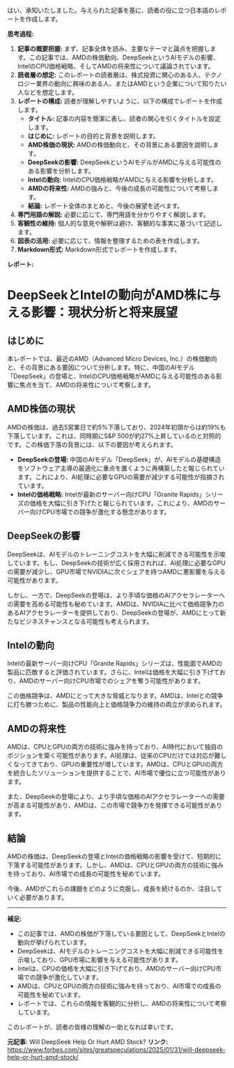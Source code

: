 はい、承知いたしました。与えられた記事を基に、読者の役に立つ日本語のレポートを作成します。

**思考過程:**

1.  **記事の概要把握:** まず、記事全体を読み、主要なテーマと論点を把握します。この記事では、AMDの株価動向、DeepSeekというAIモデルの影響、IntelのCPU価格戦略、そしてAMDの将来性について議論されています。
2.  **読者層の想定:** このレポートの読者層は、株式投資に関心のある人、テクノロジー業界の動向に興味のある人、またはAMDという企業について知りたい人などを想定します。
3.  **レポートの構成:** 読者が理解しやすいように、以下の構成でレポートを作成します。
    *   **タイトル:** 記事の内容を簡潔に表し、読者の関心を引くタイトルを設定します。
    *   **はじめに:** レポートの目的と背景を説明します。
    *   **AMD株価の現状:** AMDの株価動向と、その背景にある要因を説明します。
    *   **DeepSeekの影響:** DeepSeekというAIモデルがAMDに与える可能性のある影響を分析します。
    *   **Intelの動向:** IntelのCPU価格戦略がAMDに与える影響を分析します。
    *   **AMDの将来性:** AMDの強みと、今後の成長の可能性について考察します。
    *   **結論:** レポート全体のまとめと、今後の展望を述べます。
4.  **専門用語の解説:** 必要に応じて、専門用語を分かりやすく解説します。
5.  **客観性の維持:** 個人的な意見や解釈は避け、客観的な事実に基づいて記述します。
6.  **図表の活用:** 必要に応じて、情報を整理するための表を作成します。
7.  **Markdown形式:** Markdown形式でレポートを作成します。

**レポート:**

# DeepSeekとIntelの動向がAMD株に与える影響：現状分析と将来展望

## はじめに

本レポートでは、最近のAMD（Advanced Micro Devices, Inc.）の株価動向と、その背景にある要因について分析します。特に、中国のAIモデル「DeepSeek」の登場と、IntelのCPU価格戦略がAMDに与える可能性のある影響に焦点を当て、AMDの将来性について考察します。

## AMD株価の現状

AMDの株価は、過去5営業日で約5%下落しており、2024年初頭からは約19%も下落しています。これは、同時期にS&P 500が約27%上昇しているのと対照的です。この株価下落の背景には、以下の要因が考えられます。

*   **DeepSeekの登場:** 中国のAIモデル「DeepSeek」が、AIモデルの基礎構造をソフトウェア主導の最適化に重点を置くように再構築したと報じられています。これにより、AI処理に必要なGPUの需要が減少する可能性が指摘されています。
*   **Intelの価格戦略:** Intelが最新のサーバー向けCPU「Granite Rapids」シリーズの価格を大幅に引き下げたと報じられています。これにより、AMDのサーバー向けCPU市場での競争が激化する懸念があります。

## DeepSeekの影響

DeepSeekは、AIモデルのトレーニングコストを大幅に削減できる可能性を示唆しています。もし、DeepSeekの技術が広く採用されれば、AI処理に必要なGPUの需要が減少し、GPU市場でNVIDIAに次ぐシェアを持つAMDに悪影響を与える可能性があります。

しかし、一方で、DeepSeekの登場は、より手頃な価格のAIアクセラレーターへの需要を高める可能性も秘めています。AMDは、NVIDIAに比べて価格競争力のあるAIアクセラレーターを提供しており、DeepSeekの登場が、AMDにとって新たなビジネスチャンスとなる可能性も考えられます。

## Intelの動向

Intelの最新サーバー向けCPU「Granite Rapids」シリーズは、性能面でAMDの製品に匹敵すると評価されています。さらに、Intelは価格を大幅に引き下げており、AMDのサーバー向けCPU市場でのシェアを奪う可能性があります。

この価格競争は、AMDにとって大きな脅威となります。AMDは、Intelとの競争に打ち勝つために、製品の性能向上と価格競争力の維持の両立が求められます。

## AMDの将来性

AMDは、CPUとGPUの両方の技術に強みを持っており、AI時代において独自のポジションを築く可能性があります。AI処理は、従来のCPUだけでは対応が難しくなってきており、GPUの重要性が増しています。AMDは、CPUとGPUの両方を統合したソリューションを提供することで、AI市場で優位に立つ可能性があります。

また、DeepSeekの登場により、より手頃な価格のAIアクセラレーターへの需要が高まる可能性があり、AMDは、この市場で競争力を発揮できる可能性があります。

## 結論

AMDの株価は、DeepSeekの登場とIntelの価格戦略の影響を受けて、短期的に下落する可能性があります。しかし、AMDは、CPUとGPUの両方の技術に強みを持っており、AI市場での成長の可能性を秘めています。

今後、AMDがこれらの課題をどのように克服し、成長を続けるのか、注目していく必要があります。

---

**補足:**

*   この記事では、AMDの株価が下落している要因として、DeepSeekとIntelの動向が挙げられています。
*   DeepSeekは、AIモデルのトレーニングコストを大幅に削減できる可能性を示唆しており、GPU市場に影響を与える可能性があります。
*   Intelは、CPUの価格を大幅に引き下げており、AMDのサーバー向けCPU市場での競争が激化しています。
*   AMDは、CPUとGPUの両方の技術に強みを持っており、AI市場での成長の可能性を秘めています。
*   レポートでは、これらの情報を客観的に分析し、AMDの将来性について考察しています。

このレポートが、読者の皆様の理解の一助となれば幸いです。


**元記事:** Will DeepSeek Help Or Hurt AMD Stock?
**リンク:** https://www.forbes.com/sites/greatspeculations/2025/01/31/will-deepseek-help-or-hurt-amd-stock/